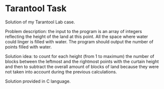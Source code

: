 # Tarantool Task
Solution of my Tarantool Lab case.

Problem description: the input to the program is an array of integers reflecting the height of the land at this point. All the space where water could linger is filled with water. The program should output the number of points filled with water.

Solution idea: to count for each height (from 1 to maximum) the number of blocks between the leftmost and the rightmost points with the curtain height and then to subtract the overall amount of blocks of land because they were not taken into account during the previous calculations.

Solution provided in C language.
